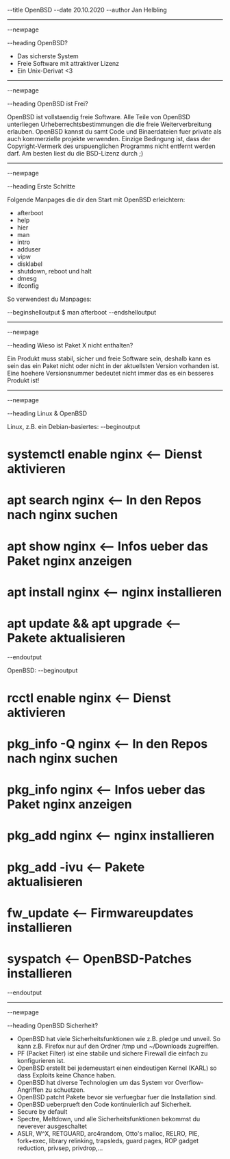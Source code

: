 --title OpenBSD
--date 20.10.2020
--author Jan Helbling

---
--newpage

--heading OpenBSD?
  * Das sicherste System
  * Freie Software mit attraktiver Lizenz
  * Ein Unix-Derivat <3

---
--newpage

--heading OpenBSD ist Frei?

OpenBSD ist vollstaendig freie Software. Alle Teile von OpenBSD unterliegen Urheberrechtsbestimmungen die die freie Weiterverbreitung erlauben.
OpenBSD kannst du samt Code und Binaerdateien fuer private als auch kommerzielle projekte verwenden. Einzige Bedingung ist, dass der Copyright-Vermerk des urspuenglichen Programms nicht entfernt werden darf.
Am besten liest du die BSD-Lizenz durch ;)

---
--newpage

--heading Erste Schritte

Folgende Manpages die dir den Start mit OpenBSD erleichtern:
  * afterboot
  * help
  * hier
  * man
  * intro
  * adduser
  * vipw
  * disklabel
  * shutdown, reboot und halt
  * dmesg
  * ifconfig

So verwendest du Manpages:

--beginshelloutput
$ man afterboot
--endshelloutput

---
--newpage

--heading Wieso ist Paket X nicht enthalten?

Ein Produkt muss stabil, sicher und freie Software sein, deshalb kann es sein das ein Paket nicht oder nicht in der aktuellsten Version vorhanden ist.
Eine hoehere Versionsnummer bedeutet nicht immer das es ein besseres Produkt ist!


---
--newpage

--heading Linux & OpenBSD

Linux, z.B. ein Debian-basiertes:
--beginoutput
# systemctl enable nginx    <-- Dienst aktivieren
# apt search nginx          <-- In den Repos nach nginx suchen
# apt show nginx            <-- Infos ueber das Paket nginx anzeigen
# apt install nginx         <-- nginx installieren
# apt update && apt upgrade <-- Pakete aktualisieren
--endoutput

OpenBSD:
--beginoutput
# rcctl enable nginx        <-- Dienst aktivieren
# pkg_info -Q nginx         <-- In den Repos nach nginx suchen
# pkg_info nginx            <-- Infos ueber das Paket nginx anzeigen
# pkg_add nginx             <-- nginx installieren
# pkg_add -ivu              <-- Pakete aktualisieren
# fw_update                 <-- Firmwareupdates installieren
# syspatch                  <-- OpenBSD-Patches installieren
--endoutput

---
--newpage

--heading OpenBSD Sicherheit?

  * OpenBSD hat viele Sicherheitsfunktionen wie z.B. pledge und unveil. So kann z.B. Firefox nur auf den Ordner /tmp und ~/Downloads zugreiffen.
  * PF (Packet Filter) ist eine stabile und sichere Firewall die einfach zu konfigurieren ist.
  * OpenBSD erstellt bei jedemeustart einen eindeutigen Kernel (KARL) so dass Exploits keine Chance haben.
  * OpenBSD hat diverse Technologien um das System vor Overflow-Angriffen zu schuetzen.
  * OpenBSD patcht Pakete bevor sie verfuegbar fuer die Installation sind.
  * OpenBSD ueberprueft den Code kontinuierlich auf Sicherheit.
  * Secure by default
  * Spectre, Meltdown, und alle Sicherheitsfunktionen bekommst du neverever ausgeschaltet
  * ASLR, W^X, RETGUARD, arc4random, Otto's malloc, RELRO, PIE, fork+exec, library relinking, trapsleds, guard pages, ROP gadget reduction, privsep, privdrop,...

